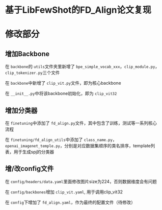 # 基于LibFewShot的FD_Align论文复现

# 修改部分

## 增加Backbone

在 `backbone`的 `utils`文件夹里新增了 `bpe_simple_vocab_xxx`，`clip_module.py`，`clip_tokenizer.py`三个文件

在 `backbone`中新增了 `clip_vit.py`文件，即为核心backbone

在 `__init__.py`中将该backbone初始化，即为 `clip_vit32`

## 增加分类器

在 `finetuning`中添加了 `fd_align.py`文件，其中包含了训练，测试等一系列核心流程

在 `finetuning/fd_align_utils`中添加了 `class_name.py`，`openai_imagenet_temple.py`，分别是对应数据集顺序的类名排序，template列表，用于生成spj的分类器

## 增/改config文件

在 `config/headers/data.yaml`里面修改图片size为224，否则数据维度会有问题

在 `config/backbones`增加 `clip_vit.yaml`, 用于调用clip_vit32

在 `config`下增加了 `fd_align.yaml`，作为最终的配置文件（待修改）
